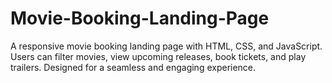 # Movie-Booking-Landing-Page
A responsive movie booking landing page with HTML, CSS, and JavaScript. Users can filter movies, view upcoming releases, book tickets, and play trailers. Designed for a seamless and engaging experience.
